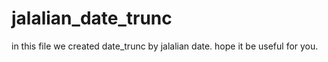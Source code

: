 # jalalian_date_trunc
in this file we created date_trunc by jalalian date. hope it be useful for you.
